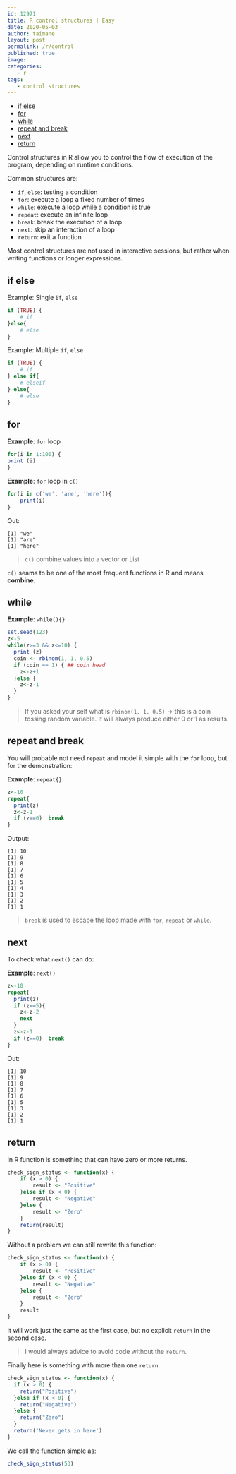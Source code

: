 ```yaml
---
id: 12971
title: R control structures | Easy
date: 2020-05-03
author: taimane
layout: post
permalink: /r/control
published: true
image: 
categories: 
   - r
tags:
   - control structures
---
```

<script type="text/x-mathjax-config">
    MathJax.Hub.Config({
      tex2jax: {
        skipTags: ['script', 'noscript', 'style', 'textarea', 'pre'],
        inlineMath: [['$','$']]
      }
    });
</script>
<script src="https://cdn.mathjax.org/mathjax/latest/MathJax.js?config=TeX-AMS-MML_HTMLorMML" type="text/javascript"></script>

- [if else](#if-else)
- [for](#for)
- [while](#while)
- [repeat and break](#repeat-and-break)
- [next](#next)
- [return](#return)

Control structures in R allow you to control the flow of execution of the program, depending on runtime conditions. 

Common structures are:

* `if`, `else`: testing a condition 
* `for`: execute a loop a fixed number of times 
* `while`: execute a loop while a condition is true 
* `repeat`: execute an infinite loop 
* `break`: break the execution of a loop 
* `next`: skip an interaction of a loop 
* `return`: exit a function 

Most control structures are not used in interactive sessions, but rather when writing functions or longer expressions.

## if else

Example: Single `if`, `else`

```R
if (TRUE) { 
    # if
}else{
    # else
}
```

Example: Multiple `if`, `else`

```R
if (TRUE) { 
    # if
} else if{
    # elseif
} else{
    # else
}
```


## for

**Example**: `for` loop
```R
for(i in 1:100) { 
print (i) 
}
```

**Example**: `for` loop in `c()`

```R
for(i in c('we', 'are', 'here')){
    print(i)
} 
```

Out:
```
[1] "we"
[1] "are"
[1] "here"
```

> `c()` combine values into a vector or List

`c()` seams to be one of the most frequent functions in R and means **combine**.

## while

**Example**: `while(){}`
```R
set.seed(123)
z<-5 
while(z>=3 && z<=10) { 
  print (z) 
  coin <- rbinom(1, 1, 0.5)
  if (coin == 1) { ## coin head
    z<-z+1
  }else { 
    z<-z-1
  }
}
```

> If you asked your self what is `rbinom(1, 1, 0.5)` -> this is a coin tossing random variable. It will always produce either 0 or 1 as results.



## repeat and break

You will probable not need `repeat` and model it simple with the `for` loop, but for the demonstration:

**Example**: `repeat{}`

```R
z<-10
repeat{
  print(z)
  z<-z-1
  if (z==0)  break
}
```

Output:
```
[1] 10
[1] 9
[1] 8
[1] 7
[1] 6
[1] 5
[1] 4
[1] 3
[1] 2
[1] 1
```

> `break` is used to escape the loop made with `for`, `repeat` or `while`.


## next

To check what `next()` can do:

**Example**: `next()`

```R
z<-10
repeat{
  print(z)
  if (z==5){
    z<-z-2
    next
  }
  z<-z-1
  if (z==0)  break
}
```

Out:
```
[1] 10
[1] 9
[1] 8
[1] 7
[1] 6
[1] 5
[1] 3
[1] 2
[1] 1
```

## return

In R function is something that can have zero or more returns.

```R
check_sign_status <- function(x) {
    if (x > 0) {
        result <- "Positive"
    }else if (x < 0) {
        result <- "Negative"
    }else {
        result <- "Zero"
    }
    return(result)
}
```

Without a problem we can still rewrite this function:

```R
check_sign_status <- function(x) {
    if (x > 0) {
        result <- "Positive"
    }else if (x < 0) {
        result <- "Negative"
    }else {
        result <- "Zero"
    }
    result
}
```

It will work just the same as the first case, but no explicit `return` in the second case.

> I would always advice to avoid code without the `return`.

Finally here is something with more than one `return`.

```R
check_sign_status <- function(x) {
  if (x > 0) {
    return("Positive")
  }else if (x < 0) {
    return("Negative")
  }else {
    return("Zero")
  }
  return('Never gets in here')
}
```

We call the function simple as:

```r
check_sign_status(53)
```





